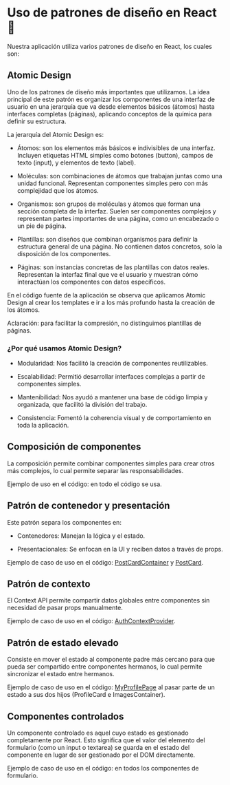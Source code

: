 # Uso de patrones de diseño en React :scroll:

Nuestra aplicación utiliza varios patrones de diseño en React, los cuales son:

## Atomic Design

Uno de los patrones de diseño más importantes que utilizamos. La idea principal de este patrón es organizar los componentes de una interfaz de usuario en una jerarquía que va desde elementos básicos (átomos) hasta interfaces completas (páginas), aplicando conceptos de la química para definir su estructura.

La jerarquía del Atomic Design es:

- Átomos: son los elementos más básicos e indivisibles de una interfaz. Incluyen etiquetas HTML simples como botones (button), campos de texto (input), y elementos de texto (label).

- Moléculas: son combinaciones de átomos que trabajan juntas como una unidad funcional. Representan componentes simples pero con más complejidad que los átomos.

- Organismos: son grupos de moléculas y átomos que forman una sección completa de la interfaz. Suelen ser componentes complejos y representan partes importantes de una página, como un encabezado o un pie de página.

- Plantillas: son diseños que combinan organismos para definir la estructura general de una página. No contienen datos concretos, solo la disposición de los componentes.

- Páginas: son instancias concretas de las plantillas con datos reales. Representan la interfaz final que ve el usuario y muestran cómo interactúan los componentes con datos específicos.

En el código fuente de la aplicación se observa que aplicamos Atomic Design al crear los templates e ir a los más profundo hasta la creación de los átomos.

Aclaración: para facilitar la compresión, no distinguimos plantillas de páginas.

### ¿Por qué usamos Atomic Design?

- Modularidad: Nos facilitó la creación de componentes reutilizables.

- Escalabilidad: Permitió desarrollar interfaces complejas a partir de componentes simples.

- Mantenibilidad: Nos ayudó a mantener una base de código limpia y organizada, que facilitó la división del trabajo.

- Consistencia: Fomentó la coherencia visual y de comportamiento en toda la aplicación.

## Composición de componentes

La composición permite combinar componentes simples para crear otros más complejos, lo cual permite separar las responsabilidades.

Ejemplo de uso en el código: en todo el código se usa.

##  Patrón de contenedor y presentación

Este patrón separa los componentes en:

- Contenedores: Manejan la lógica y el estado.

- Presentacionales: Se enfocan en la UI y reciben datos a través de props.

Ejemplo de caso de uso en el código: [PostCardContainer](../src/components/shared/posts/PostCardContainer.jsx) y [PostCard](../src/components/shared/posts/PostCard.jsx).

## Patrón de contexto

El Context API permite compartir datos globales entre componentes sin necesidad de pasar props manualmente.

Ejemplo de caso de uso en el código: [AuthContextProvider](../src/context-providers/AuthContextProvider.jsx).

## Patrón de estado elevado

Consiste en mover el estado al componente padre más cercano para que pueda ser compartido entre componentes hermanos, lo cual permite sincronizar el estado entre hermanos.

Ejemplo de caso de uso en el código: [MyProfilePage](../src/pages/MyProfilePage.jsx) al pasar parte de un estado a sus dos hijos (ProfileCard e ImagesContainer).

## Componentes controlados

Un componente controlado es aquel cuyo estado es gestionado completamente por React. Esto significa que el valor del elemento del formulario (como un input o textarea) se guarda en el estado del componente en lugar de ser gestionado por el DOM directamente.

Ejemplo de caso de uso en el código: en todos los componentes de formulario.